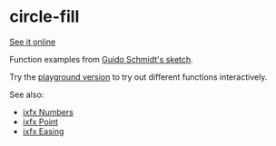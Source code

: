 # circle-fill

[See it online](https://demos.ixfx.fun/visuals/circle-fill/)

Function examples from [Guido Schmidt's sketch](https://editor.p5js.org/guidoschmidt/sketches/njMWGIsv1?s=09).

Try the [playground version](https://clinth.github.io/ixfx-play/visuals/circle-fill-animated/index.html) to try out different functions interactively.

See also:
* [ixfx Numbers](https://ixfx.fun/data/numbers/)
* [ixfx Point](https://ixfx.fun/geometry/points/)
* [ixfx Easing](https://ixfx.fun/modulation/easings/)